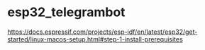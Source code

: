 # esp32_telegrambot

https://docs.espressif.com/projects/esp-idf/en/latest/esp32/get-started/linux-macos-setup.html#step-1-install-prerequisites
